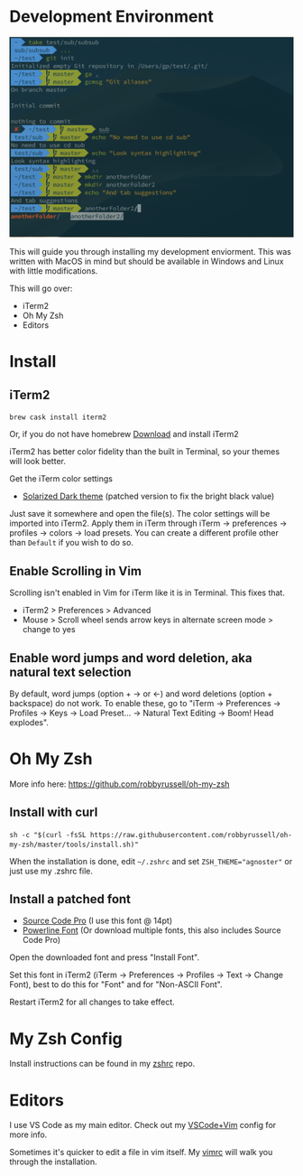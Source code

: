 # Development Environment
![Screen Shot 2019-07-03 at 6.38.02 PM.png](https://github.com/Gonzalo8642/DevEnv/blob/master/resources/78C4C939C0DE27CCA6786AC1DAE67CF3.png)

This will guide you through installing my development enviorment. This was written with MacOS in mind but should be available in Windows and Linux with little modifications.

This will go over:
* iTerm2
* Oh My Zsh
* Editors

# Install

## iTerm2

`brew cask install iterm2`
    
Or, if you do not have homebrew [Download](http://www.iterm2.com/downloads.html) and install iTerm2 

iTerm2 has better color fidelity than the built in Terminal, so your themes will look better.
    
Get the iTerm color settings

- [Solarized Dark theme](https://raw.githubusercontent.com/mbadolato/iTerm2-Color-Schemes/master/schemes/Solarized%20Dark%20-%20Patched.itermcolors) (patched version to fix the bright black value)

    
Just save it somewhere and open the file(s). The color settings will be imported into iTerm2. Apply them in iTerm through iTerm → preferences → profiles → colors → load presets. You can create a different profile other than `Default` if you wish to do so.

## Enable Scrolling in Vim 

Scrolling isn't enabled in Vim for iTerm like it is in Terminal. This fixes that.
* iTerm2 > Preferences > Advanced
* Mouse > Scroll wheel sends arrow keys in alternate screen mode > change to yes

## Enable word jumps and word deletion, aka natural text selection

By default, word jumps (option + → or ←) and word deletions (option + backspace) do not work. To enable these, go to "iTerm → Preferences → Profiles → Keys → Load Preset... → Natural Text Editing → Boom! Head explodes".

# Oh My Zsh 

More info here: https://github.com/robbyrussell/oh-my-zsh

## Install with curl
    
`sh -c "$(curl -fsSL https://raw.githubusercontent.com/robbyrussell/oh-my-zsh/master/tools/install.sh)"`
    
When the installation is done, edit `~/.zshrc` and set `ZSH_THEME="agnoster"` or just use my .zshrc file.



## Install a patched font

- [Source Code Pro](https://github.com/powerline/fonts/blob/master/SourceCodePro/Source%20Code%20Pro%20for%20Powerline.otf) (I use this font @ 14pt)
- [Powerline Font](https://github.com/powerline/fonts) (Or download multiple fonts, this also includes Source Code Pro)
    
Open the downloaded font and press "Install Font".

Set this font in iTerm2 (iTerm → Preferences → Profiles → Text → Change Font), best to do this for "Font" and for "Non-ASCII Font".

Restart iTerm2 for all changes to take effect.


# My Zsh Config
Install instructions can be found in my [zshrc]() repo.

# Editors
I use VS Code as my main editor. Check out my [VSCode+Vim](quiver:///notes/1883F046-004C-43C1-94AA-0A6A9AAAA418) config for more info.

Sometimes it's quicker to edit a file in vim itself. My [vimrc](https://github.com/Gonzalo8642/vimrc) will walk you through the installation.
